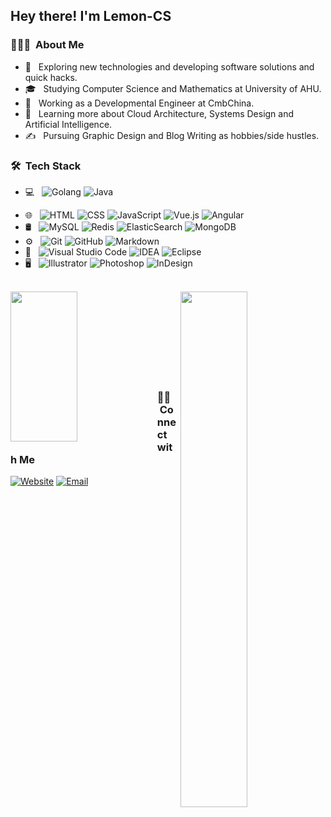 <h2> Hey there! I'm Lemon-CS</h2>

<h3> 👨🏻‍💻 &nbsp;About Me </h3>

- 🤔 &nbsp; Exploring new technologies and developing software solutions and quick hacks.
- 🎓 &nbsp; Studying Computer Science and Mathematics at University of AHU.
- 💼 &nbsp; Working as a Developmental Engineer at CmbChina.
- 🌱 &nbsp; Learning more about Cloud Architecture, Systems Design and Artificial Intelligence.
- ✍️ &nbsp; Pursuing Graphic Design and Blog Writing as hobbies/side hustles.

<h3> 🛠 &nbsp;Tech Stack</h3>

- 💻 &nbsp;
  ![Golang](https://img.shields.io/badge/-Golang-333333?style=flat&logo=Go)
  ![Java](https://img.shields.io/badge/-Java-333333?style=flat&logo=Java&logoColor=007396)
<!--   ![C++](https://img.shields.io/badge/-C++-333333?style=flat&logo=C%2B%2B&logoColor=00599C)
  ![R (Statistics)](https://img.shields.io/badge/-R-333333?style=flat&logo=R&logoColor=276DC3) -->
- 🌐 &nbsp;
  ![HTML](https://img.shields.io/badge/-HTML-333333?style=flat&logo=HTML5)
  ![CSS](https://img.shields.io/badge/-CSS-333333?style=flat&logo=CSS3&logoColor=1572B6)
  ![JavaScript](https://img.shields.io/badge/-JavaScript-333333?style=flat&logo=javascript)
  ![Vue.js](https://img.shields.io/badge/-Vue.js-333333?style=flat&logo=vue.js)
  ![Angular](https://img.shields.io/badge/-Angular-333333?style=flat&logo=angular)
- 🛢 &nbsp;
  ![MySQL](https://img.shields.io/badge/-MySQL-333333?style=flat&logo=mysql)
  ![Redis](https://img.shields.io/badge/-Redis-333333?style=flat&logo=redis)
  ![ElasticSearch](https://img.shields.io/badge/-ElasticSearch-333333?style=flat&logo=elasticsearch)
  ![MongoDB](https://img.shields.io/badge/-MongoDB-333333?style=flat&logo=mongodb)
- ⚙️ &nbsp;
  ![Git](https://img.shields.io/badge/-Git-333333?style=flat&logo=git)
  ![GitHub](https://img.shields.io/badge/-GitHub-333333?style=flat&logo=github)
  ![Markdown](https://img.shields.io/badge/-Markdown-333333?style=flat&logo=markdown)
- 🔧 &nbsp;
  ![Visual Studio Code](https://img.shields.io/badge/-Visual%20Studio%20Code-333333?style=flat&logo=visual-studio-code&logoColor=007ACC)
  ![IDEA](https://img.shields.io/badge/-IDEA-333333?style=flat&logo=IDEA)
  ![Eclipse](https://img.shields.io/badge/-Eclipse-333333?style=flat&logo=eclipse-ide&logoColor=2C2255)
- 🖥 &nbsp;
  ![Illustrator](https://img.shields.io/badge/-Illustrator-333333?style=flat&logo=adobe-illustrator)
  ![Photoshop](https://img.shields.io/badge/-Photoshop-333333?style=flat&logo=adobe-photoshop)
  ![InDesign](https://img.shields.io/badge/-InDesign-333333?style=flat&logo=adobe-indesign)

<br/>


<a href="https://github.com/Lemon-CS">
  <img width="46%" height="240em" align="left" src="https://github-readme-stats.vercel.app/api/?username=Lemon-CS&theme=tokyonight&show_icons=true" />
</a>
<a href="https://github.com/Lemon-CS">
  <img width="46%" align="right" src="https://github-readme-stats.vercel.app/api/top-langs/?username=Lemon-CS&theme=tokyonight" />
</a>

<br/>
<br/>
<br/>
<br/>
<br/>
<br/><br/><br/>
<h3> 🤝🏻 &nbsp;Connect with Me </h3>

<p align="left">
  <a href="https://lemon-cs.github.io"><img alt="Website" src="https://img.shields.io/badge/Website-MyBlog-blue?style=flat-square&logo=appveyor"></a>
  <a href="591930734@qq.com"><img alt="Email" src="https://img.shields.io/badge/Email-591930734@qq.com-blue?style=flat-square&logo=gmail"></a>
</p>

<br/>



